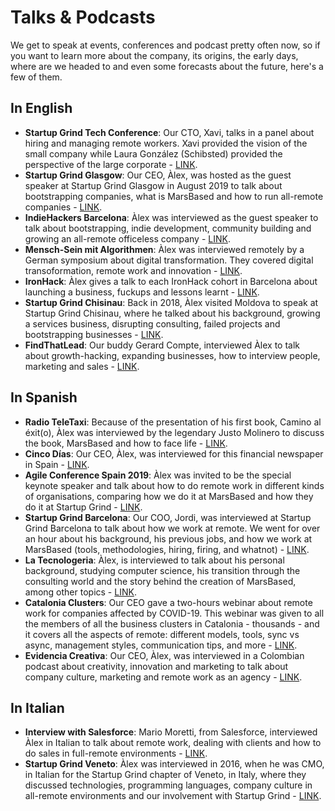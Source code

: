 # Talks & Podcasts

We get to speak at events, conferences and podcast pretty often now, so if you want to learn more about the company, its origins, the early days, where are we headed to and even some forecasts about the future, here's a few of them.

## In English

* __Startup Grind Tech Conference__: Our CTO, Xavi, talks in a panel about hiring and managing remote workers. Xavi provided the vision of the small company while Laura González (Schibsted) provided the perspective of the large corporate - <a href="https://www.youtube.com/watch?v=4MQIPrXPwKc&" title="Xavier Redó at Startup Grind Tech Conference 2018" target="_blank">LINK</a>.
* __Startup Grind Glasgow__: Our CEO, Àlex, was hosted as the guest speaker at Startup Grind Glasgow in August 2019 to talk about bootstrapping companies, what is MarsBased and how to run all-remote companies - <a href="https://www.youtube.com/watch?v=puvv8-gtGRQ" title="Àlex Rodríguez Bacardit CEO & Founder at MarsBased - The Benefits of Bootstrapping & Remote Teams" target="_blank">LINK</a>.
* __IndieHackers Barcelona__: Àlex was interviewed as the guest speaker to talk about bootstrapping, indie development, community building and growing an all-remote officeless company - <a href="https://www.youtube.com/watch?v=XWfxscnE5Ts" title="IndieHackers Barcelona #3 with Àlex Rodríguez Bacardit" target="_blank">LINK</a>.
* __Mensch-Sein mit Algorithmen__: Àlex was interviewed remotely by a German symposium about digital transformation. They covered digital transoformation, remote work and innovation - <a href="https://www.youtube.com/watch?v=AUaYowJmTRM" title="Àlex Rodríguez Bacardit (Marsbased/ Startup Grind Barcelona) on the digital transformation" target="_blank">LINK</a>.
* __IronHack__: Àlex gives a talk to each IronHack cohort in Barcelona about launching a business, fuckups and lessons learnt - <a href="https://www.youtube.com/watch?v=qvgrXkke52g" title="Launching your own tech company: lessons learned at MarsBased by Àlex Rodríguez Bacardit" target="_blank">LINK</a>.
* __Startup Grind Chisinau__: Back in 2018, Àlex visited Moldova to speak at Startup Grind Chisinau, where he talked about his background, growing a services business, disrupting consulting, failed projects and bootstrapping businesses - <a href="https://www.youtube.com/watch?v=4EOEJ0WVRZk" title="Startup Grind Chișinău with Àlex Rodríguez Bacardit" target="_blank">LINK</a>.
* __FindThatLead__: Our buddy Gerard Compte, interviewed Àlex to talk about growth-hacking, expanding businesses, how to interview people, marketing and sales - <a href="https://www.youtube.com/watch?v=exBQEAv4hmw" title="
Growth Hacking and Outbound Marketing with Àlex Rodríguez Bacardit" target="_blank">LINK</a>.

## In Spanish

* __Radio TeleTaxi__: Because of the presentation of his first book, Camino al éxit(o), Àlex was interviewed by the legendary Justo Molinero to discuss the book, MarsBased and how to face life - <a href="https://www.youtube.com/watch?v=cUnt5dxzCwQ" title="Àlex Rodríguez Bacardit at Radio TeleTaxi" target="_blank">LINK</a>.
* __Cinco Días__: Our CEO, Àlex, was interviewed for this financial newspaper in Spain - <a href="https://www.dropbox.com/s/swm703uau8rgyso/12633759_10153833916187969_5451559627915928539_o.jpg?dl=0" title="Cinco Días interviewed Àlex Rodríguez Bacardit from MarsBased" target="_blank">LINK</a>.
* __Agile Conference Spain 2019__: Àlex was invited to be the special keynote speaker and talk about how to do remote work in different kinds of organisations, comparing how we do it at MarsBased and how they do it at Startup Grind - <a href="https://youtu.be/smwJWdeNANc" title="Agile Conference Spain 2019 with Àlex Rodríguez Bacardit" target="_blank">LINK</a>.
* __Startup Grind Barcelona__: Our COO, Jordi, was interviewed at Startup Grind Barcelona to talk about how we work at remote. We went for over an hour about his background, his previous jobs, and how we work at MarsBased (tools, methodologies, hiring, firing, and whatnot) - <a href="https://www.youtube.com/watch?v=F0NWOtGnjqE" title="Jordi Vendrell at Startup Grind BCN" target="_blank">LINK</a>.
* __La Tecnologeria__: Àlex, is interviewed to talk about his personal background, studying computer science, his transition through the consulting world and the story behind the creation of MarsBased, among other topics - <a href="https://tecnologeria.com/entrevistas/8x01/marsbased" title="La Tecnologeria with Àlex Rodríguez Bacardit" target="_blank">LINK</a>.
* __Catalonia Clusters__: Our CEO gave a two-hours webinar about remote work for companies affected by COVID-19. This webinar was given to all the members of all the business clusters in Catalonia - thousands - and it covers all the aspects of remote: different models, tools, sync vs async, management styles, communication tips, and more - <a href="https://watchity-videos-ireland.s3.amazonaws.com/wct-8741e24c-bdc1-4c3e-bec0-c3cc88879bf4/recorded/6edc2e5c-2291-4b86-9d72-2e84112d6588_continuous_2020-03-26T090008Z.mp4" title="Àlex Rodríguez Bacardit webinar on remote working" target="_blank">LINK</a>.
* __Evidencia Creativa__: Our CEO, Àlex, was interviewed in a Colombian podcast about creativity, innovation and marketing to talk about company culture, marketing and remote work as an agency - <a href="https://pod.link/1033423186/episode/aHR0cHM6Ly9hcGkuc3ByZWFrZXIuY29tL2VwaXNvZGUvMjMxNTU0MzM=" title="Evidencia Creativa with Àlex Rodríguez Bacardit" target="_blank">LINK</a>.

## In Italian

* __Interview with Salesforce__: Mario Moretti, from Salesforce, interviewed Àlex in Italian to talk about remote work, dealing with clients and how to do sales in full-remote environments - <a href="https://www.youtube.com/watch?v=s0dpKshkUNE&feature=share" title="MarsBased and Àlex Rodríguez Bacardit talking about remote work" target="_blank">LINK</a>.
* __Startup Grind Veneto__: Àlex was interviewed in 2016, when he was CMO, in Italian for the Startup Grind chapter of Veneto, in Italy, where they discussed technologies, programming languages, company culture in all-remote environments and our involvement with Startup Grind - <a href="https://www.youtube.com/watch?v=5RjTbCXADX4" title="Àlex Rodríguez Bacardit at Startup Grind Veneto" target="_blank">LINK</a>.